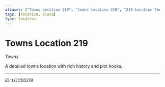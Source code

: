 ```yaml
---
aliases: ["Towns Location 219", "towns location 219", "219 Location Towns"]
tags: [location, place]
type: location
---
```


# Towns Location 219

*Towns*

A detailed towns location with rich history and plot hooks.

---
*ID: LOC00218*
